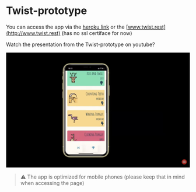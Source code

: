 # Twist-prototype

You can access the app via the [heroku link](https://twist-prototype.herokuapp.com) or the [www.twist.rest](http://www.twist.rest) (has no ssl certiface for now)

Watch the presentation from the Twist-prototype on youtube?

[![Twist prototype presentation](app/assets/images/yt-screenshot.png)](https://youtu.be/ww-5CETEJwA?t=1185)

>⚠️ The app is optimized for mobile phones (please keep that in mind when accessing the page)
